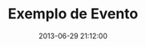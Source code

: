 ---
layout: evento
title:  "Exemplo de Evento"
date:   2013-06-29 21:12:00
categories: eventos

ano-temporada: 2013
event-city: "Caratinga"
event-address: "CENTRO UNIVERSITÁRIO DE CARATINGA GINÁSIO DÁRIO GROSSI AVENIDA MOACYR DE MATTOS, 87 – CENTRO"
event-phone: "(33) 3329-4500"

title-copamg: "VI COPA MG"
date-copamg: 2013-06-15 09:00:00

title-cmtm: "II ETAPA CMTM INDIVIDUAL"
date-cmtm: 2013-06-16 10:00:00
---